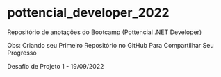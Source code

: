 # pottencial_developer_2022
Repositório de anotações do Bootcamp (Pottencial .NET Developer)

Obs: Criando seu Primeiro Repositório no GitHub Para Compartilhar Seu Progresso

Desafio de Projeto 1 - 19/09/2022

